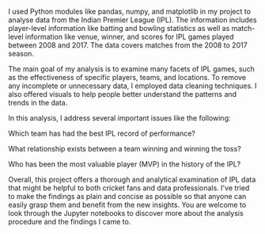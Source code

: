 I used Python modules like pandas, numpy, and matplotlib in my project to analyse data from the Indian Premier League (IPL). The information includes player-level information like batting and bowling statistics as well as match-level information like venue, winner, and scores for IPL games played between 2008 and 2017. The data covers matches from the 2008 to 2017 season.

The main goal of my analysis is to examine many facets of IPL games, such as the effectiveness of specific players, teams, and locations. To remove any incomplete or unnecessary data, I employed data cleaning techniques. I also offered visuals to help people better understand the patterns and trends in the data.


In this analysis, I address several important issues like the following:

Which team has had the best IPL record of performance?

What relationship exists between a team winning and winning the toss?

Who has been the most valuable player (MVP) in the history of the IPL?

Overall, this project offers a thorough and analytical examination of IPL data that might be helpful to both cricket fans and data professionals. I've tried to make the findings as plain and concise as possible so that anyone can easily grasp them and benefit from the new insights. You are welcome to look through the Jupyter notebooks to discover more about the analysis procedure and the findings I came to.
